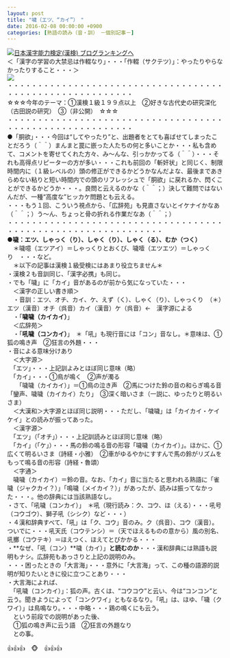 ```yaml
---
layout: post
title: "噦（エツ、“カイ”）　"
date: 2016-02-08 00:00:00 +0900
categories: [熟語の読み（音・訓）　－個別記事－]
---
```


[![](/syuusyuu9701/assets/images/噦（エツ、“カイ”）--br_c_3028_1.gif)](http://blog.with2.net/link.php?1659096:3028 "日本漢字能力検定(漢検) ブログランキングへ")[日本漢字能力検定(漢検) ブログランキングへ](http://blog.with2.net/link.php?1659096:3028)  
＜「漢字の学習の大禁忌は作輟なり」・・・「作輟（サクテツ）」：やったりやらなかったりすること・・・＞  
![](/syuusyuu9701/assets/images/噦（エツ、“カイ”）--930536530aaf9e4a075928d2ec8ca8aa.png)  
・・・・・・・・・・・・・・・・・・・・・・・・・・・・・・・・・・・・・・・・・・・・・・・・・・・・・・・・・  
☆☆☆今年のテーマ：①漢検１級１９９点以上　②好きな古代史の研究深化（古田説の研究）　③（非公開）　☆☆☆　　  
・・・・・・・・・・・・・・・・・・・・・・・・・・・・・・・・・・・・・・・・・・・・・・・・・・・・・・・・・  
●「胴欲」・・・今回は“してやったり”と、出題者をとても喜ばせてしまったことだろう（＾＾）まんまと罠に嵌った人たちの何と多いことか・・・私も含めて、コメントを寄せてくれた方々、み～んな、引っかかってる（＾＾）・・・それも高得点リピーターの方が多い・・・これも前回の「斬奸状」と同じく、制限時間内に（１級レベルの）頭の修正ができるかどうかなんだよな、最後まであきらめない粘りと短い時間内での頭のリフレッシュで「胴欲」に戻れるか、閃くことができるかどうか・・・。良問と云えるのかな（＾＾；）決して難問ではないんだが、一種“高度な”ヒッカケ問題とも云える。  
・・・もう１回、こういう視点から、「広辞苑」も見直さないとイケナイかなあ（＾＾；）う～ん、ちょっと骨の折れる作業だなあ（＾＾；）  
・・・・・・・・・・・・・・・・・・・・・・・・・・・・・・・・・・・・・・・・・・・・・・・・・・・・・・・・・・・・・・  
**●噦：エツ、しゃっく（り）、しゃく（り）、しゃく（る）、むか（つく）**  
　＊噦噫（エツアイ）＝しゃっくりとおくび、噦噎（エツエツ）＝しゃっくり　・・・など。  
　＊以下の記事は漢検１級受検にはあまり役立ちません＊  
・漢検２も音訓同じ、「漢字必携」も同じ。  
・でも「噦」に「カイ」音があるのが前から気になっていた・・・  
　＜漢字の正しい書き順＞  
　・音訓：エツ、オチ、カイ、ケ、えず（く）、しゃく（り）、しゃっくり　（＊）エツ（漢音）オチ（呉音）カイ（漢音）ケ（呉音）←　漢字源による  
　・「**噦噦（カイカイ）**」  
　＜広辞苑＞  
　・「**吼噦（コンカイ）**」　＊「吼」も現行音には「コン」音なし。＊意味は、①狐の鳴き声　②狂言の外題・・・  
・音による意味分けあり  
　＜大字源＞  
　「エツ」・・・上記訓よみとほぼ同じ意味（略）  
　「カイ」・・・①鳥が鳴く　②声が濁る  
　　「噦噦（カイカイ）」＝①鳥の泣き声　②馬につけた鈴の音の和らぎ鳴る音「鑾声、噦噦（カイカイ）たり」　③深く暗いさま（一説に、ゆったりと明るいさま）  
　＜大漢和＞大字源とほぼ同じ説明・・・ただし、「噦噦」は「カイカイ・ケイケイ」との読みが振ってあった。  
　＜漢字源＞  
　「エツ」（「オチ」）・・・上記訓読みとほぼ同じ意味（略）  
　「カイ」（「ケ」）・・・馬の鈴の鳴る音の形容「噦噦（カイカイ）」。ほかに、①広くて明るいさま（詩経・小雅）　②車がゆるやかにすすんで馬の鈴がリズムをもって鳴る音の形容（詩経・魯頌）  
　＜字通＞  
　噦噦（カイカイ）＝鈴の音。なお、「カイ」音に当たると思われる熟語に「雀噦（ジャクカイ？）」「鳴噦（メイカイ？）」があったが、読みは振ってなかった・・・。他の辞典には当該熟語なし。  
・さて、「吼噦（コンカイ）」　＊吼（現行読み：ク、コウ、ほ（える）・・・吼号（コウゴウ）、獅子吼（シシク）など・・・）  
・４漢和辞典すべて、「吼」は「ク、コウ」音のみ。ク（呉音）、コウ（漢音）。ついでに・・・吼天氏（コウテンシ）＝（天でほえるものの意から）風の別名、吼擲（コウテキ）＝ほえつく、ほえてとびかかる・・・  
・**なぜ、「吼（コン）**噦（カイ）」**と読むのか**・・・漢和辞典には熟語も説明もナシ。広辞苑もあっさりと上記の説明のみ。  
・・・困ったときの「大言海」・・・意外に「大言海」って、この種の語源的説明が知りたいときに役に立つことあり・・・  
・大言海によれば、  
　「吼噦（コンカイ）」：狐の声。古くは、“コウコウ”と云い、今は“コンコン”と云う。聞きようによって「コンクワイ」ともなるなり。「吼」は、ほゆ、「噦（クワイ）」は鳥鳴なり。・・・中略・・・鶏の鳴くにも云う。  
　という前段での説明があった後、  
　①狐の鳴き声に云う語　②狂言の外題なり  
　との事。  
  
👍👍👍　🐵　👍👍👍  